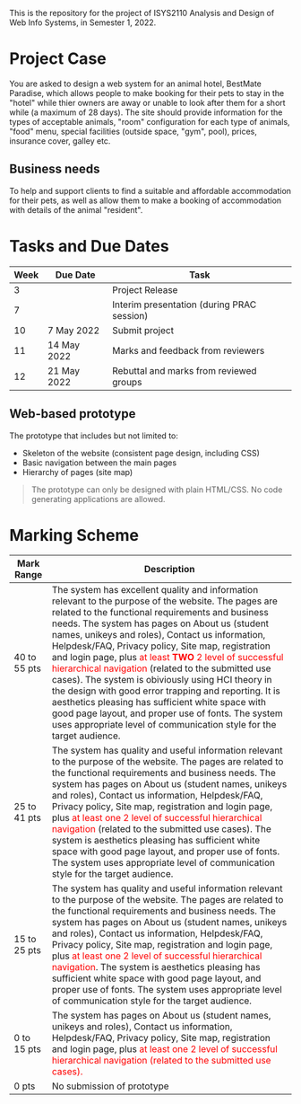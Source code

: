This is the repository for the project of ISYS2110 Analysis and Design of Web Info Systems, in Semester 1, 2022.


# Project Case

You are asked to design a web system for an animal hotel, BestMate Paradise, which allows people to make booking for their pets to stay in the "hotel" while thier owners are away or unable to look after them for a short while (a maximum of 28 days).
The site should provide information for the types of acceptable animals, "room" configuration for each type of animals, "food" menu, special facilities (outside space, "gym", pool), prices, insurance cover, galley etc.

## Business needs

To help and support clients to find a suitable and affordable accommodation for their pets, as well as allow them to make a booking of accommodation with details of the animal "resident".

# Tasks and Due Dates

|Week|Due Date|Task|
|----|--------|----|
|3||Project Release|
|7||Interim presentation (during PRAC session)|
|10|7 May 2022|Submit project|
|11|14 May 2022|Marks and feedback from reviewers|
|12|21 May 2022|Rebuttal and marks from reviewed groups|

## Web-based prototype

The prototype that includes but not limited to:

- Skeleton of the website (consistent page design, including CSS)
- Basic navigation between the main pages
- Hierarchy of pages (site map)

> The prototype can only be designed with plain HTML/CSS. No code generating applications are allowed.

# Marking Scheme

|Mark Range|Description|
|----------|-----------|
|40 to 55 pts|The system has excellent quality and information relevant to the purpose of the website. The pages are related to the functional requirements and business needs. The system has pages on About us (student names, unikeys and roles), Contact us information, Helpdesk/FAQ, Privacy policy, Site map, registration and login page, plus <span style="color: red">at least **TWO** 2 level of successful hierarchical navigation</span> (related to the submitted use cases). The system is obiviously using HCI theory in the design with good error trapping and reporting. It is aesthetics pleasing has sufficient white space with good page layout, and proper use of fonts. The system uses appropriate level of communication style for the target audience.|
|25 to 41 pts|The system has quality and useful information relevant to the purpose of the website. The pages are related to the functional requirements and business needs. The system has pages on About us (student names, unikeys and roles), Contact us information, Helpdesk/FAQ, Privacy policy, Site map, registration and login page, plus <span style="color: red">at least one 2 level of successful hierarchical navigation</span> (related to the submitted use cases). The system is aesthetics pleasing has sufficient white space with good page layout, and proper use of fonts. The system uses appropriate level of communication style for the target audience.|
|15 to 25 pts|The system has quality and useful information relevant to the purpose of the website. The pages are related to the functional requirements and business needs. The system has pages on About us (student names, unikeys and roles), Contact us information, Helpdesk/FAQ, Privacy policy, Site map, registration and login page, plus <span style="color: red">at least one 2 level of successful hierarchical navigation</span>. The system is aesthetics pleasing has sufficient white space with good page layout, and proper use of fonts. The system uses appropriate level of communication style for the target audience.|
|0 to 15 pts|The system has pages on About us (student names, unikeys and roles), Contact us information, Helpdesk/FAQ, Privacy policy, Site map, registration and login page, plus <span style="color: red">at least one 2 level of successful hierarchical navigation</spam> (related to the submitted use cases).|
|0 pts|No submission of prototype|
